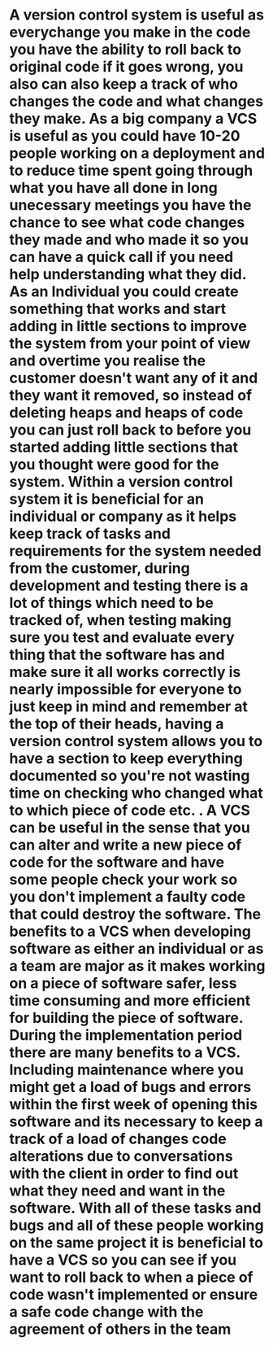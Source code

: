 # A version control system is useful as everychange you make in the code you have the ability to roll back to original code if it goes wrong, you also can also keep a track of who changes the code and what changes they make. As a big company a VCS is useful as you could have 10-20 people working on a deployment and to reduce time spent going through what you have all done in long unecessary meetings you have the chance to see what code changes they made and who made it so you can have a quick call if you need help understanding what they did. As an Individual you could create something that works and start adding in little sections to improve the system from your point of view and overtime you realise the customer doesn't want any of it and they want it removed, so instead of deleting heaps and heaps of code you can just roll back to before you started adding little sections that you thought were good for the system. Within a version control system it is beneficial for an individual or company as it helps keep track of tasks and requirements for the system needed from the customer, during development and testing there is a lot of things which need to be tracked of, when testing making sure you test and evaluate every thing that the software has and make sure it all works correctly is nearly impossible for everyone to just keep in mind and remember at the top of their heads, having a version control system allows you to have a section to keep everything documented so you're not wasting time on checking who changed what to which piece of code etc. . A VCS can be useful in the sense that you can alter and write a new piece of code for the software and have some people check your work so you don't implement a faulty code that could destroy the software. The benefits to a VCS when developing software as either an individual or as a team are major as it makes working on a piece of software safer, less time consuming and more efficient for building the piece of software. During the implementation period there are many benefits to a VCS. Including maintenance where you might get a load of bugs and errors within the first week of opening this software and its necessary to keep a track of a load of changes code alterations due to conversations with the client in order to find out what they need and want in the software. With all of these tasks and bugs and all of these people working on the same project it is beneficial to have a VCS so you can see if you want to roll back to when a piece of code wasn't implemented or ensure a safe code change with the agreement of others in the team
